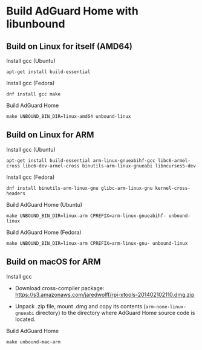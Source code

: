 # Build AdGuard Home with libunbound

## Build on Linux for itself (AMD64)

Install gcc (Ubuntu)

	apt-get install build-essential

Install gcc (Fedora)

	dnf install gcc make

Build AdGuard Home

	make UNBOUND_BIN_DIR=linux-amd64 unbound-linux


## Build on Linux for ARM

Install gcc (Ubuntu)

	apt-get install build-essential arm-linux-gnueabihf-gcc libc6-armel-cross libc6-dev-armel-cross binutils-arm-linux-gnueabi libncurses5-dev

Install gcc (Fedora)

	dnf install binutils-arm-linux-gnu glibc-arm-linux-gnu kernel-cross-headers

Build AdGuard Home (Ubuntu)

	make UNBOUND_BIN_DIR=linux-arm CPREFIX=arm-linux-gnueabihf- unbound-linux

Build AdGuard Home (Fedora)

	make UNBOUND_BIN_DIR=linux-arm CPREFIX=arm-linux-gnu- unbound-linux


## Build on macOS for ARM

Install gcc

* Download cross-compiler package: https://s3.amazonaws.com/jaredwolff/rpi-xtools-201402102110.dmg.zip

* Unpack .zip file, mount .dmg and copy its contents (`arm-none-linux-gnueabi` directory) to the directory where AdGuard Home source code is located.

Build AdGuard Home

	make unbound-mac-arm
